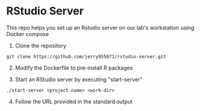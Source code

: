 # RStudio Server
This repo helps you set up an Rstudio server on our lab's workstation using Docker compose

1. Clone the repository
```
git clone https://github.com/jerry955071/rstudio-server.git
```

2. Modify the Dockerfile to pre-install R packages

3. Start an RStudio server by executing "start-server"  
```
./start-server <project-name> <work-dir>
```

4. Follow the URL provided in the standard output
